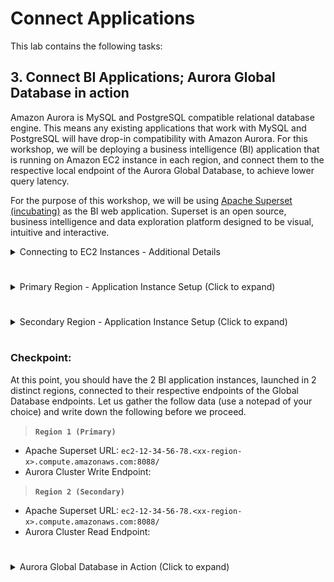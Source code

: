 # Connect Applications

This lab contains the following tasks:

## 3. Connect BI Applications; Aurora Global Database in action

Amazon Aurora is MySQL and PostgreSQL compatible relational database engine. This means any existing applications that work with MySQL and PostgreSQL will have drop-in compatibility with Amazon Aurora. For this workshop, we will be deploying a business intelligence (BI) application that is running on Amazon EC2 instance in each region, and connect them to the respective local endpoint of the Aurora Global Database, to achieve lower query latency.

For the purpose of this workshop, we will be using [Apache Superset (incubating)](https://superset.incubator.apache.org/) as the BI web application. Superset is an open source, business intelligence and data exploration platform designed to be visual, intuitive and interactive.

<details>
<summary>Connecting to EC2 Instances - Additional Details</summary>
Those who have been familiar with AWS for a while may remember that connecting to a remote Amazon EC2 instance requires opening inbound SSH or Powershell ports, provisioning SSH keys and management of certificates. With AWS Systems Manager Session Manager, you can connect to an EC2 instance with just few clicks and experience a secure browser-based CLI, without having to provision or create SSH keys.
</details>

#

<details>
<summary>Primary Region - Application Instance Setup (Click to expand)</summary>

>  **`Region 1 (Primary)`** 

1. In the AWS Management Console, ensure that you are working within your assigned primary region. Use the Service menu and click on **Systems Manager** under Management and Governance or simply type **Systems Manager** into the search bar. This will bring up the AWS Systems Manager console.

1. Within the Systems Manager console, select **Session Manager** on the left menu. Click on the **Start Session** button.

1. You should now see your EC2 hosts that are running which you can connect to. Select ``!region1-superset-host``, then click on the **Start Session** button. This will open a new browser tab with the terminal session. Copy and paste the following commands into the terminal, and press Enter after pasting.

   1. Let's start with enabling bash on the terminal view

      ```
      source ~/.bashrc
      ```
   1. We will now create an admin user for the Apache Superset application

      ```
      fabmanager create-admin --app superset
      ```

      You will be prompted for the following:
       * Username (press enter for default)
       * First Name (press enter for default)
       * Last Name (press enter for default)
       * Email (press enter for default)
       * Password (create your password, <span style="color:red;">don't forget this!</span>)
       * Repeat for Confirmation (confirm your password)

    1. Once complete you will receive the message that admin has been created

       ![Superset Commands](./superset-flask.png)

    1. Next, we will run the following commands to initiate and run the Superset application in the background. Include the final ampersand "&" while copying and pasting.

       ```
       superset db upgrade
       superset load_examples
       superset init
       nohup gunicorn -b 0.0.0.0:8088 --limit-request-line 0 --limit-request-field_size 0 superset:app &
       ```

    1. The application will take a minute or two to build samples and initialize. Once you see the message similar to those below, Superset is running, with the service running by a web server on TCP port 8088. Press enter after the last command output to return to the terminal.

       ```
       [2019-xx-xx 00:00:00 +0000] [11827] [INFO] Listening at: http://0.0.0.0:8088 (11827)
       [2019-xx-xx 00:00:00 +0000] [11827] [INFO] Using worker: sync
       [2019-xx-xx 00:00:00 +0000] [11831] [INFO] Booting worker with pid: 11831
       ```

1. Return to your AWS Management Console. Use the Service menu and click on **CloudFormation** or simply type **CloudFormation** into the search bar.

1. Click on **Stacks**, and select the stack that you have deployed for this particular region. Click on the **Outputs** tab.

1. Locate the value for the key **supersetURL**, and copy to your clipboard. This value should be similar to 

    ```ec2-12-34-56-78.<xx-region-x>.compute.amazonaws.com:8088/```

1. Open a new browser tab or window. Paste the URL value into your address bar, then press enter.

1. You should see the login page for Superset. Type in ```admin``` for **Username** and the password you have entered from previous setup step.

    ![Superset Login](./superset-login.png)

1. If login is successful, you will then be taken to the Superset main dashboard.

1. Apache Superset has a number of local sample data installed on the EC2 instance. However we will not be using them for the workshop. Let's create a new datasource for Apache Superset, our Aurora Global Database.

   1. In the Apache Superset navigation menu, mouse over **Sources**, then click on **Databases**.
      ![Superset Source Databases](superset-source-db.png)

   1. Near the top right, click on the green  :heavy_plus_sign: icon to add a new database source.

   1. Change the below values and press **Save** when done:

      Field | Value and Description
      ----- | -----
      Database | <pre>aurora-gdb1-write</pre> <br> This will be the friendly name of our Aurora Database in Superset<br>&nbsp;
      SQLAlchemy URI | <pre>mysql://masteruser:mysqlpw321@<b><i>!region1GDBwriteEndpoint</i></b>/mysql</pre> <br> Replace the endpoint with the !region1clusterEndpoint in the output of your CloudFormation template. Click on **Test Connection** to confirm.<br>&nbsp;
      Expose in SQL Lab | :ballot_box_with_check:
      Allow CREATE TABLE AS | :ballot_box_with_check:
      Allow DML | :ballot_box_with_check:

      ![Superset GDB1 Write Settings](superset-gdb1w.png)
   
   4. 

</details>

# 

<details>
<summary>Secondary Region - Application Instance Setup (Click to expand)</summary>

>  **`Region 2 (Secondary)`** 

1. We will repeat some very similar steps on the instance for the secondary region.

1. In the AWS Management Console, ensure that you are working within your assigned secondary region. Use the Service menu and click on **Systems Manager** under Management and Governance or simply type **Systems Manager** into the search bar. This will bring up the AWS Systems Manager console.

1. Within the Systems Manager console, select **Session Manager** on the left menu. Click on the **Start Session** button.

1. You should now see your EC2 hosts that are running which you can connect to. Select ``!region1-superset-host``, then click on the **Start Session** button. This will open a new browser tab with the terminal session. Copy and paste the following commands into the terminal, and press Enter after pasting.

   1. Let's start with enabling bash on the terminal view

      ```
      source ~/.bashrc
      ```
   1. We will now create an admin user for the Apache Superset application. Recommended that you reuse the same password that you have used previously in the Primary Region instance for the purpose of this workshop.

      ```
      fabmanager create-admin --app superset
      ```

      You will be prompted for the following:
       * Username (press enter for default)
       * First Name (press enter for default)
       * Last Name (press enter for default)
       * Email (press enter for default)
       * Password (create your password, <span style="color:red;">don't forget this!</span>)
       * Repeat for Confirmation (confirm your password)

    1. Once complete you will receive the message that admin has been created

       ![Superset Commands](./superset-flask.png)

    1. Next, we will run the following commands to initiate and run the Superset application in the background. Include the final ampersand "&" while copying and pasting.

       ```
       superset db upgrade
       superset load_examples
       superset init
       nohup gunicorn -b 0.0.0.0:8088 --limit-request-line 0 --limit-request-field_size 0 superset:app &
       ```

    1. The application will take a minute or two to build samples and initialize. Once you see the message similar to those below, Superset is running, with the service running by a web server on TCP port 8088. Press enter after the last command output to return to the terminal.

       ```
       [2019-xx-xx 00:00:00 +0000] [11827] [INFO] Listening at: http://0.0.0.0:8088 (11827)
       [2019-xx-xx 00:00:00 +0000] [11827] [INFO] Using worker: sync
       [2019-xx-xx 00:00:00 +0000] [11831] [INFO] Booting worker with pid: 11831
       ```

1. Return to your AWS Management Console. Use the Service menu and click on **CloudFormation** or simply type **CloudFormation** into the search bar.

1. Click on **Stacks**, and select the stack that you have deployed for this particular region. Click on the **Outputs** tab.

1. Locate the value for the key **supersetURL**, and copy to your clipboard. This value should be similar to 

    ```ec2-12-34-56-78.<xx-region-x>.compute.amazonaws.com:8088/```

1. Open a new browser tab or window. Paste the URL value into your address bar, then press enter.

1. You should see the login page for Superset. Type in ```admin``` for **Username** and the password you have entered from previous setup step.

    ![Superset Login](./superset-login.png)

1. If login is successful, you will then be taken to the Superset main dashboard.

1. Apache Superset has a number of local sample data installed on the EC2 instance. However we will not be using them for the workshop. Let's create a new datasource for Apache Superset, our Aurora Global Database.

   1. In the Apache Superset navigation menu, mouse over **Sources**, then click on **Databases**.
      ![Superset Source Databases](superset-source-db.png)

   1. Near the top right, click on the green  :heavy_plus_sign: icon to add a new database source.

   1. Change the below values and press **Save** when done:

      Field | Value and Description
      ----- | -----
      Database | <pre>aurora-gdb2-read</pre> <br> This will be the friendly name of our Aurora Database in Superset<br>&nbsp;
      SQLAlchemy URI | <pre>mysql://masteruser:mysqlpw321@<b><i>!region2GDBReadEndpoint</i></b>/mysql</pre> <br> Replace the endpoint with the !region2clusterEndpoint in the output of your CloudFormation template. Click on **Test Connection** to confirm.<br>&nbsp;
      Expose in SQL Lab | :x:
      Allow CREATE TABLE AS | :x:
      Allow DML | :x:

      ![Superset GDB2 Read Settings](superset-gdb2r.png)
   
   4. 

</details>

# 

### Checkpoint:

At this point, you should have the 2 BI application instances, launched in 2 distinct regions, connected to their respective endpoints of the Global Database endpoints. Let us gather the follow data (use a notepad of your choice) and write down the following before we proceed.

> **`Region 1 (Primary)`**

* Apache Superset URL: ```ec2-12-34-56-78.<xx-region-x>.compute.amazonaws.com:8088/```
* Aurora Cluster Write Endpoint:  

> **`Region 2 (Secondary)`**

* Apache Superset URL: ```ec2-12-34-56-78.<xx-region-x>.compute.amazonaws.com:8088/```
* Aurora Cluster Read Endpoint:  

#

<details>
<summary>Aurora Global Database in Action (Click to expand)</summary>

>  **`Region 1 (Primary)`** 

1. Log in to the Primary Region instance of Apache Superset using its URL.

1. In the Apache Superset navigation menu, mouse over **SQL Lab**, then click on **SQL Editor**.
      ![Superset SQL Editor](superset-sqledit1.png)

1. This opens up a web-based IDE within Superset. On the left menu, select ``mysql aurora-gdb1-write``, for **Database** and then select ``mylab`` for **Schema**. 
![Superset SQL Editor DB Source Select](superset-sqledit2.png?raw=true)

1. Copy and paste in the following SQL query and then click on **Run Query**.

   ```
   USE mylab;
   DROP TABLE IF EXISTS gdbtest1;
   DROP PROCEDURE IF EXISTS InsertRand;

   CREATE TABLE gdbtest1 (
      pk INT NOT NULL AUTO_INCREMENT, 
      gen_number INT NOT NULL,
      PRIMARY KEY (pk)
      ); 

   CREATE PROCEDURE InsertRand(IN NumRows INT, IN MinVal INT, IN MaxVal INT)
      BEGIN
         DECLARE i INT;
         SET i = 1;
         START TRANSACTION;
         WHILE i <= NumRows DO
               INSERT INTO gdbtest1 (gen_number) VALUES (MinVal + CEIL(RAND() * (MaxVal - MinVal)));
               SET i = i + 1;
         END WHILE;
         COMMIT;
      END;
      
   CALL InsertRand(1000000, 1357, 9753);

   SELECT count(pk), sum(gen_number), md5(avg(gen_number)) FROM gdbtest1;
   ```

1. This SQL creates a new table and randomly injects about 1 million records into the Global Database. Note the results in a notepad or leave the browser window open.

>  **`Region 2 (Secondary)`** 

1. Log in to the Secondary Region instance of Apache Superset using its URL.

1. In the Apache Superset navigation menu, mouse over **SQL Lab**, then click on **SQL Editor**.

1. This opens up a web-based IDE within Superset. On the left menu, select ``mysql aurora-gdb2-read``, for **Database** and then select ``mylab`` for **Schema**. 
![Superset SQL Editor DB Source Select](superset-sqledit3.png?raw=true)

1. Copy and paste in the following SQL query and then click on **Run Query**.

   ```
   SELECT count(pk), sum(gen_number), md5(avg(gen_number)) FROM gdbtest1;
   ```

1. Note the results, the fields should match exactly the same as the previous results in the primary instance. This includes the count of records, sum of randomly generated values, and the md5 hash of the average of the generated values.

* Bonus: you can also run the checksum command on the SQL Editor inside Superset against both the primary and secondary regions.

   ```
   CHECKSUM TABLE gdbtest1 EXTENDED;
   ```

</details>
